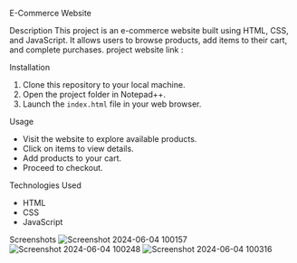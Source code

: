 E-Commerce Website

Description
This project is an e-commerce website built using HTML, CSS, and JavaScript. It allows users to browse products, add items to their cart, and complete purchases.
project website link  :

Installation
1. Clone this repository to your local machine.
2. Open the project folder in Notepad++.
3. Launch the `index.html` file in your web browser.

Usage
- Visit the website to explore available products.
- Click on items to view details.
- Add products to your cart.
- Proceed to checkout.

Technologies Used
- HTML
- CSS
- JavaScript

Screenshots
![Screenshot 2024-06-04 100157](https://github.com/Syedmubasheerahmed/E-commerce-website/assets/164402079/30494c65-feec-40ca-9fbe-48ce6d649450)
![Screenshot 2024-06-04 100248](https://github.com/Syedmubasheerahmed/E-commerce-website/assets/164402079/c9299e99-5315-40d6-a3f9-572a3e498563)
![Screenshot 2024-06-04 100316](https://github.com/Syedmubasheerahmed/E-commerce-website/assets/164402079/8e7f4b3e-a18a-433a-8f37-c52bf24551a2)
